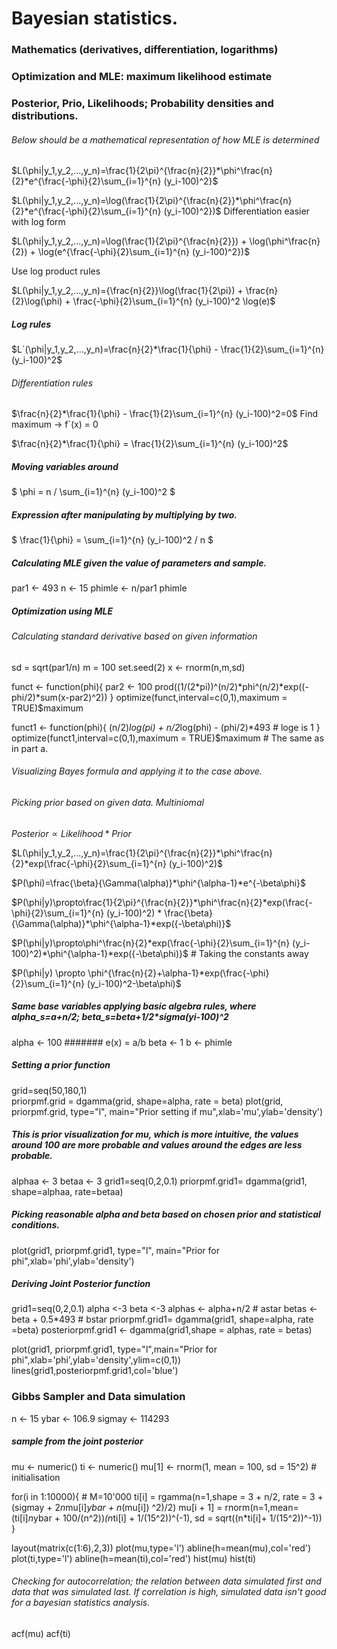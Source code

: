 # Bayesian statistics.
### Mathematics (derivatives, differentiation, logarithms)
### Optimization and MLE: maximum likelihood estimate
### Posterior, Prio, Likelihoods; Probability densities and distributions.


###### Below should be a mathematical representation of how MLE is determined

$L(\phi|y_1,y_2,...,y_n)=\frac{1}{2\pi}^{\frac{n}{2}}*\phi^\frac{n}{2}*e^{\frac{-\phi}{2}\sum_{i=1}^{n} (y_i-100)^2}$


$L(\phi|y_1,y_2,...,y_n)=\log(\frac{1}{2\pi}^{\frac{n}{2}}*\phi^\frac{n}{2}*e^{\frac{-\phi}{2}\sum_{i=1}^{n} (y_i-100)^2})$
Differentiation easier with log form

$L(\phi|y_1,y_2,...,y_n)=\log(\frac{1}{2\pi}^{\frac{n}{2}}) + \log(\phi^\frac{n}{2}) + \log(e^{\frac{-\phi}{2}\sum_{i=1}^{n} (y_i-100)^2})$

Use log product rules

$L(\phi|y_1,y_2,...,y_n)={\frac{n}{2}}\log(\frac{1}{2\pi}) + \frac{n}{2}\log(\phi) + \frac{-\phi}{2}\sum_{i=1}^{n} (y_i-100)^2 \log(e)$

##### Log rules

$L`(\phi|y_1,y_2,...,y_n)=\frac{n}{2}*\frac{1}{\phi} - \frac{1}{2}\sum_{i=1}^{n} (y_i-100)^2$

###### Differentiation rules

$\frac{n}{2}*\frac{1}{\phi} - \frac{1}{2}\sum_{i=1}^{n} (y_i-100)^2=0$
Find maximum -> f`(x) = 0

$\frac{n}{2}*\frac{1}{\phi} = \frac{1}{2}\sum_{i=1}^{n} (y_i-100)^2$

##### Moving variables around

$ \phi = n / \sum_{i=1}^{n} (y_i-100)^2 $

##### Expression after manipulating by multiplying by two.

$ \frac{1}{\phi} = \sum_{i=1}^{n} (y_i-100)^2  / n $


##### Calculating MLE given the value of parameters and sample.

par1 <- 493
n <- 15
phimle <- n/par1
phimle


##### Optimization using MLE
###### Calculating standard derivative based on given information

sd = sqrt(par1/n)
m = 100
set.seed(2)
x <- rnorm(n,m,sd)

funct <- function(phi){
  par2 <- 100
  prod((1/(2*pi))^(n/2)*phi^(n/2)*exp((-phi/2)*sum(x-par2)^2))
}
optimize(funct,interval=c(0,1),maximum = TRUE)$maximum

funct1 <- function(phi){
  (n/2)*log(pi) + n/2*log(phi) - (phi/2)*493 # loge is 1
  }
optimize(funct1,interval=c(0,1),maximum = TRUE)$maximum # The same as in part a.

###### Visualizing Bayes formula and applying it to the case above.
###### Picking prior based on given data. Multiniomal

$Posterior\propto Likelihood  * Prior$


$L(\phi|y_1,y_2,...,y_n)=\frac{1}{2\pi}^{\frac{n}{2}}*\phi^\frac{n}{2}*exp(\frac{-\phi}{2}\sum_{i=1}^{n} (y_i-100)^2)$

$P(\phi)=\frac{\beta}{\Gamma(\alpha)}*\phi^{\alpha-1}*e^{-\beta\phi}$

$P(\phi|y)\propto\frac{1}{2\pi}^{\frac{n}{2}}*\phi^\frac{n}{2}*exp(\frac{-\phi}{2}\sum_{i=1}^{n} (y_i-100)^2) * \frac{\beta}{\Gamma(\alpha)}*\phi^{\alpha-1}*exp({-\beta\phi)}$

$P(\phi|y)\propto\phi^\frac{n}{2}*exp(\frac{-\phi}{2}\sum_{i=1}^{n} (y_i-100)^2)*\phi^{\alpha-1}*exp({-\beta\phi)}$ # Taking the constants away

$P(\phi|y) \propto \phi^{\frac{n}{2}+\alpha-1}*exp(\frac{-\phi}{2}\sum_{i=1}^{n} (y_i-100)^2-\beta\phi)$

##### Same base variables applying basic algebra rules, where alpha_s=a+n/2; beta_s=beta+1/2*sigma(yi-100)^2

alpha <- 100
####### e(x) = a/b
beta <- 1
b <- phimle


##### Setting a prior function
grid=seq(50,180,1)  
priorpmf.grid = dgamma(grid, shape=alpha, rate = beta)
plot(grid, priorpmf.grid, type="l",
     main="Prior setting if mu",xlab='mu',ylab='density')

##### This is prior visualization for mu, which is more intuitive, the values around 100 are more probable and values around the edges are less probable.

alphaa <- 3
betaa <- 3
grid1=seq(0,2,0.1)
priorpmf.grid1= dgamma(grid1, shape=alphaa, rate=betaa)

##### Picking reasonable alpha and beta based on chosen prior and statistical conditions.
plot(grid1, priorpmf.grid1, type="l", main="Prior for phi",xlab='phi',ylab='density')


##### Deriving Joint Posterior function
grid1=seq(0,2,0.1)
alpha <-3
beta <-3
alphas <- alpha+n/2 # astar
betas <- beta + 0.5*493 # bstar
priorpmf.grid1= dgamma(grid1, shape=alpha, rate =beta)
posteriorpmf.grid1 <- dgamma(grid1,shape = alphas, rate = betas)

plot(grid1, priorpmf.grid1, type="l",main="Prior for phi",xlab='phi',ylab='density',ylim=c(0,1))
lines(grid1,posteriorpmf.grid1,col='blue')

### Gibbs Sampler and Data simulation

n    <- 15
ybar <- 106.9
sigmay <- 114293

##### sample from the joint posterior
mu     <- numeric()
ti    <- numeric()
mu[1] <- rnorm(1, mean = 100, sd = 15^2)  # initialisation

for(i in 1:10000){ # M=10'000
    ti[i] = rgamma(n=1,shape = 3 + n/2, rate = 3 + (sigmay + 2*n*mu[i]*ybar + n*(mu[i]) ^2)/2)
    mu[i + 1] = rnorm(n=1,mean=(ti[i]*n*ybar + 100/(n^2))*(n*ti[i] + 1/(15^2))^(-1), sd = sqrt((n*ti[i]+  1/(15^2))^-1))
}


layout(matrix(c(1:6),2,3))
plot(mu,type='l')
abline(h=mean(mu),col='red')
plot(ti,type='l')
abline(h=mean(ti),col='red')
hist(mu)
hist(ti)

###### Checking for autocorrelation; the relation between data simulated first and data that was simulated last. If correlation is high, simulated data isn't good for a bayesian statistics analysis.
acf(mu)
acf(ti)
